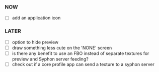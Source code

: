 
### NOW
- [ ] add an application icon

### LATER
- [ ] option to hide preview
- [ ] draw something less cute on the 'NONE' screen
- [ ] is there any benefit to use an FBO instead of separate textures for preview and Syphon server feeding?
- [ ] check out if a core profile app can send a texture to a syphon server
